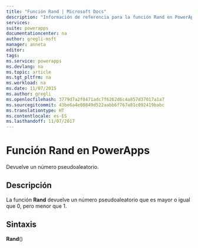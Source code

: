 ```yaml
---
title: "Función Rand | Microsoft Docs"
description: "Información de referencia para la función Rand en PowerApps, incluida la sintaxis"
services: 
suite: powerapps
documentationcenter: na
author: gregli-msft
manager: anneta
editor: 
tags: 
ms.service: powerapps
ms.devlang: na
ms.topic: article
ms.tgt_pltfrm: na
ms.workload: na
ms.date: 11/07/2015
ms.author: gregli
ms.openlocfilehash: 3779d7a2f0471adc7f6262d6c4a857d37017a1a7
ms.sourcegitcommit: 43be6a4e08849d522aabb6f767a81c092419babc
ms.translationtype: HT
ms.contentlocale: es-ES
ms.lasthandoff: 11/07/2017
---
```

# <a name="rand-function-in-powerapps"></a>Función Rand en PowerApps
Devuelve un número pseudoaleatorio.

## <a name="description"></a>Descripción
La función **Rand** devuelve un número pseudoaleatorio que es mayor o igual que 0, pero menor que 1.

## <a name="syntax"></a>Sintaxis
**Rand**()

